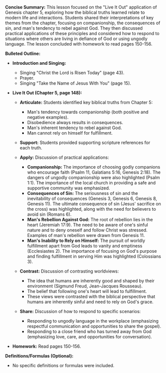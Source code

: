**Concise Summary:** This lesson focused on the "Live It Out" application of Genesis chapter 5, exploring how the biblical truths learned relate to modern life and interactions.  Students shared their interpretations of key themes from the chapter, focusing on companionship, the consequences of sin, and man's tendency to rebel against God.  They then discussed practical applications of these principles and considered how to respond to situations where others are living in defiance of God or using ungodly language. The lesson concluded with homework to read pages 150-156.


**Bulleted Outline:**

* **Introduction and Singing:**
    * Singing "Christ the Lord is Risen Today" (page 43).
    * Prayer.
    * Singing "Take the Name of Jesus With You" (page 15).

* **Live It Out (Chapter 5, page 148):**
    * **Articulate:** Students identified key biblical truths from Chapter 5:
        * Man's tendency towards companionship (both positive and negative examples).
        * Disobedience always results in consequences.
        * Man's inherent tendency to rebel against God.
        * Man cannot rely on himself for fulfillment.

    * **Support:**  Students provided supporting scripture references for each truth.

    * **Apply:**  Discussion of practical applications:
        * **Companionship:** The importance of choosing godly companions who encourage faith (Psalm 11, Galatians 5:16, Genesis 2:18).  The dangers of ungodly companionship were also highlighted (Psalm 1:1).  The importance of the local church in providing a safe and supportive community was emphasized.
        * **Consequences of Sin:**  The seriousness of sin and the inevitability of consequences (Genesis 3, Genesis 6, Genesis 8, Genesis 11).  The ultimate consequence of sin (Jesus' sacrifice on the cross) was highlighted, along with the need for believers to avoid sin (Romans 6).
        * **Man's Rebellion Against God:**  The root of rebellion lies in the heart (Jeremiah 17:9).  The need to be aware of one's sinful nature and to deny oneself and follow Christ was stressed.  Examples of man's rebellion were drawn from Genesis 11.
        * **Man's Inability to Rely on Himself:**  The pursuit of worldly fulfillment apart from God leads to vanity and emptiness (Ecclesiastes 2). The importance of focusing on God's purpose and finding fulfillment in serving Him was highlighted (Colossians 3).

    * **Contrast:**  Discussion of contrasting worldviews:
        * The idea that humans are inherently good and shaped by their environment (Sigmund Freud, Jean-Jacques Rousseau).
        * The belief that following one's heart will lead to fulfillment.
        * These views were contrasted with the biblical perspective that humans are inherently sinful and need to rely on God's grace.

    * **Share:** Discussion of how to respond to specific scenarios:
        * Responding to ungodly language in the workplace (emphasizing respectful communication and opportunities to share the gospel).
        * Responding to a close friend who has turned away from God (emphasizing love, care, and opportunities for conversation).



* **Homework:** Read pages 150-156.

**Definitions/Formulas (Optional):**

* No specific definitions or formulas were included.

